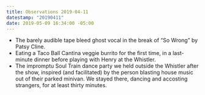 ```yaml
---
title: Observations 2019-04-11
datestamp: "20190411"
date: 2019-05-09 16:34:00 -05:00
---
```


- The barely audible tape bleed ghost vocal in the break of “So Wrong” by Patsy Cline.
- Eating a Taco Ball Cantina veggie burrito for the first time, in a last-minute dinner before playing with Henry at the Whistler.
- The impromptu Soul Train dance party we held outside the Whistler after the show, inspired (and facilitated) by the person blasting house music out of their parked minivan. We stayed there, dancing and accosting strangers, for at least thirty minutes.
